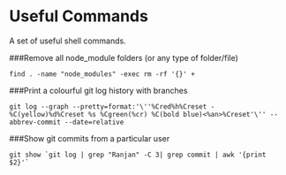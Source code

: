 Useful Commands
===============

A set of useful shell commands.

###Remove all node_module folders (or any type of folder/file)

```
find . -name "node_modules" -exec rm -rf '{}' +
```

###Print a colourful git log history with branches

```
git log --graph --pretty=format:'\''%Cred%h%Creset -%C(yellow)%d%Creset %s %Cgreen(%cr) %C(bold blue)<%an>%Creset'\'' --abbrev-commit --date=relative
```
###Show git commits from a particular user

```
git show `git log | grep "Ranjan" -C 3| grep commit | awk '{print $2}'`
```
